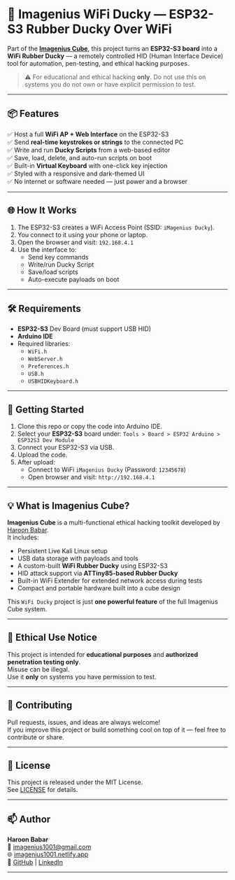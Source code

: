 # 🧠 Imagenius WiFi Ducky — ESP32-S3 Rubber Ducky Over WiFi

Part of the [**Imagenius Cube**](#what-is-imagenius-cube), this project turns an **ESP32-S3 board** into a **WiFi Rubber Ducky** — a remotely controlled HID (Human Interface Device) tool for automation, pen-testing, and ethical hacking purposes.

> ⚠️ For educational and ethical hacking **only**. Do not use this on systems you do not own or have explicit permission to test.

---

## 📦 Features

✅ Host a full **WiFi AP + Web Interface** on the ESP32-S3  
✅ Send **real-time keystrokes or strings** to the connected PC  
✅ Write and run **Ducky Scripts** from a web-based editor  
✅ Save, load, delete, and auto-run scripts on boot  
✅ Built-in **Virtual Keyboard** with one-click key injection  
✅ Styled with a responsive and dark-themed UI  
✅ No internet or software needed — just power and a browser

---

## 🌐 How It Works

1. The ESP32-S3 creates a WiFi Access Point (SSID: `iMagenius Ducky`).
2. You connect to it using your phone or laptop.
3. Open the browser and visit: `192.168.4.1`
4. Use the interface to:
   - Send key commands
   - Write/run Ducky Script
   - Save/load scripts
   - Auto-execute payloads on boot

---

## 🛠️ Requirements

- **ESP32-S3** Dev Board (must support USB HID)
- **Arduino IDE**
- Required libraries:
  - `WiFi.h`
  - `WebServer.h`
  - `Preferences.h`
  - `USB.h`
  - `USBHIDKeyboard.h`

---

## 🚀 Getting Started

1. Clone this repo or copy the code into Arduino IDE.
2. Select your **ESP32-S3** board under:
   `Tools > Board > ESP32 Arduino > ESP32S3 Dev Module`
3. Connect your ESP32-S3 via USB.
4. Upload the code.
5. After upload:
   - Connect to WiFi `iMagenius Ducky` (Password: `12345678`)
   - Open browser and visit: `http://192.168.4.1`

---

## 💡 What is Imagenius Cube?

**Imagenius Cube** is a multi-functional ethical hacking toolkit developed by [Haroon Babar](https://github.com/DoctorImagenius).  
It includes:

- Persistent Live Kali Linux setup
- USB data storage with payloads and tools
- A custom-built **WiFi Rubber Ducky** using ESP32-S3
- HID attack support via **ATTiny85-based Rubber Ducky**
- Built-in WiFi Extender for extended network access during tests
- Compact and portable hardware built into a cube design

This `WiFi Ducky` project is just **one powerful feature** of the full Imagenius Cube system.

---

## 🔐 Ethical Use Notice

This project is intended for **educational purposes** and **authorized penetration testing only**.  
Misuse can be illegal.  
Use it **only** on systems you have permission to test.

---

## 🤝 Contributing

Pull requests, issues, and ideas are always welcome!  
If you improve this project or build something cool on top of it — feel free to contribute or share.

---

## 📃 License

This project is released under the MIT License.  
See [LICENSE](LICENSE) for details.

---

## 📫 Author

**Haroon Babar**  
📧 imagenius1001@gmail.com  
🌐 [imagenius1001.netlify.app](https://imagenius1001.netlify.app)  
🔗 [GitHub](https://github.com/DoctorImagenius) | [LinkedIn](https://www.linkedin.com/in/haroon-babar-imagenius1001)

---

